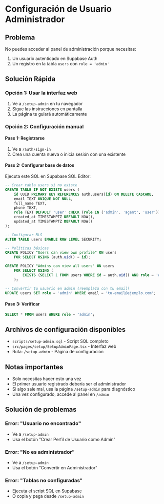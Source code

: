 # Configuración de Usuario Administrador

## Problema
No puedes acceder al panel de administración porque necesitas:
1. Un usuario autenticado en Supabase Auth
2. Un registro en la tabla `users` con `role = 'admin'`

## Solución Rápida

### Opción 1: Usar la interfaz web
1. Ve a `/setup-admin` en tu navegador
2. Sigue las instrucciones en pantalla
3. La página te guiará automáticamente

### Opción 2: Configuración manual

#### Paso 1: Registrarse
1. Ve a `/auth/sign-in`
2. Crea una cuenta nueva o inicia sesión con una existente

#### Paso 2: Configurar base de datos
Ejecuta este SQL en Supabase SQL Editor:

```sql
-- Crear tabla users si no existe
CREATE TABLE IF NOT EXISTS users (
    id UUID PRIMARY KEY REFERENCES auth.users(id) ON DELETE CASCADE,
    email TEXT UNIQUE NOT NULL,
    full_name TEXT,
    phone TEXT,
    role TEXT DEFAULT 'user' CHECK (role IN ('admin', 'agent', 'user')),
    created_at TIMESTAMPTZ DEFAULT NOW(),
    updated_at TIMESTAMPTZ DEFAULT NOW()
);

-- Configurar RLS
ALTER TABLE users ENABLE ROW LEVEL SECURITY;

-- Políticas básicas
CREATE POLICY "Users can view own profile" ON users
    FOR SELECT USING (auth.uid() = id);

CREATE POLICY "Admins can view all users" ON users
    FOR SELECT USING (
        EXISTS (SELECT 1 FROM users WHERE id = auth.uid() AND role = 'admin')
    );

-- Convertir tu usuario en admin (reemplaza con tu email)
UPDATE users SET role = 'admin' WHERE email = 'tu-email@ejemplo.com';
```

#### Paso 3: Verificar
```sql
SELECT * FROM users WHERE role = 'admin';
```

## Archivos de configuración disponibles

- `scripts/setup-admin.sql` - Script SQL completo
- `src/pages/setup/SetupAdminPage.tsx` - Interfaz web
- Ruta: `/setup-admin` - Página de configuración

## Notas importantes

- Solo necesitas hacer esto una vez
- El primer usuario registrado debería ser el administrador
- Si algo sale mal, usa la página `/setup-admin` para diagnóstico
- Una vez configurado, accede al panel en `/admin`

## Solución de problemas

### Error: "Usuario no encontrado"
- Ve a `/setup-admin`
- Usa el botón "Crear Perfil de Usuario como Admin"

### Error: "No es administrador"
- Ve a `/setup-admin`  
- Usa el botón "Convertir en Administrador"

### Error: "Tablas no configuradas"
- Ejecuta el script SQL en Supabase
- O copia y pega desde `/setup-admin`
